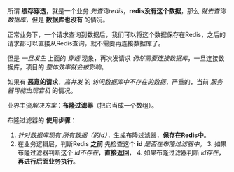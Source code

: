 
所谓 **缓存穿透**，就是一个业务 *先查询redis*，**redis没有这个数据**，那么 *就去查询数据库*，但是 **数据库也没有** 的情况。

正常业务下，一个请求查询到数据后，我们可以将这个数据保存在Redis，之后的请求都可以直接从Redis查询，就不需要再连接数据库了。

但是 *一旦发生* 上面的 *穿透* 现象，再次发请求 *仍然需要连接数据库*，一旦连接数据库，项目的 *整体效率就会被影响*。

如果有 **恶意的请求**，*高并发* 的 *访问数据库中不存在的数据*，严重的，当前 *服务器可能出现宕机* 的情况。

业界主流*解决方案*：**布隆过滤器**（把它当成一个数组）。

布隆过滤器的 **使用步骤**：
1. *针对数据库现有 所有数据（的id）*，生成布隆过滤器，**保存在Redis中**。
2. 在业务逻辑层，判断Redis **之前** 先检查这个 **id** *是否在布隆过滤器中*。
    3. 如果布隆过滤器判断这个 *id不存在*，**直接返回**，
    4. 如果布隆过滤器判断 *id存在*，**再进行后面业务执行**。

